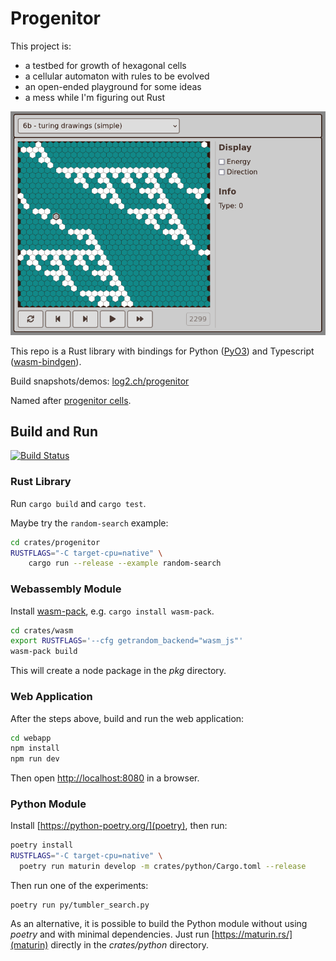 # Progenitor

This project is:

* a testbed for growth of hexagonal cells
* a cellular automaton with rules to be evolved
* an open-ended playground for some ideas
* a mess while I'm figuring out Rust

![screenshot with turing drawing producing a fractal](screenshots/turing-drawing.png?raw=true)

This repo is a Rust library with bindings for Python ([PyO3](https://pyo3.rs)) and Typescript ([wasm-bindgen](https://rustwasm.github.io/docs/wasm-bindgen/)).

Build snapshots/demos: [log2.ch/progenitor](https://log2.ch/progenitor/)

Named after [progenitor cells](https://en.wikipedia.org/wiki/Progenitor_cell).

## Build and Run

[![Build Status](https://travis-ci.org/martinxyz/progenitor.svg?branch=master)](https://travis-ci.org/martinxyz/progenitor)

### Rust Library

Run `cargo build` and `cargo test`.

Maybe try the `random-search` example:

```bash
cd crates/progenitor
RUSTFLAGS="-C target-cpu=native" \
    cargo run --release --example random-search
```

### Webassembly Module

Install [wasm-pack](https://rustwasm.github.io/wasm-pack/), e.g. `cargo install wasm-pack`.

```bash
cd crates/wasm
export RUSTFLAGS='--cfg getrandom_backend="wasm_js"'
wasm-pack build
```

This will create a node package in the *pkg* directory.

### Web Application

After the steps above, build and run the web application:

```bash
cd webapp
npm install
npm run dev
```

Then open [http://localhost:8080](http://localhost:8080) in a browser.

### Python Module

Install [https://python-poetry.org/](poetry), then run:

```bash
poetry install
RUSTFLAGS="-C target-cpu=native" \
  poetry run maturin develop -m crates/python/Cargo.toml --release
```

Then run one of the experiments:

```
poetry run py/tumbler_search.py
```

As an alternative, it is possible to build the Python module without using
*poetry* and with minimal dependencies. Just run [https://maturin.rs/](maturin)
directly in the *crates/python* directory.
